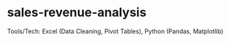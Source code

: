# sales-revenue-analysis
Tools/Tech: Excel (Data Cleaning, Pivot Tables), Python (Pandas, Matplotlib)
